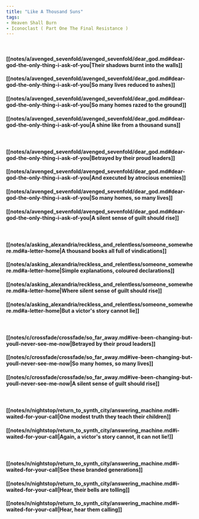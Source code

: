 ```yaml
---
title: "Like A Thousand Suns"
tags:
- Heaven Shall Burn
- Iconoclast ( Part One The Final Resistance )
---
```

&nbsp;
#### [[notes/a/avenged_sevenfold/avenged_sevenfold/dear_god.md#dear-god-the-only-thing-i-ask-of-you|Their shadows burnt into the walls]]
#### [[notes/a/avenged_sevenfold/avenged_sevenfold/dear_god.md#dear-god-the-only-thing-i-ask-of-you|So many lives reduced to ashes]]
#### [[notes/a/avenged_sevenfold/avenged_sevenfold/dear_god.md#dear-god-the-only-thing-i-ask-of-you|So many homes razed to the ground]]
#### [[notes/a/avenged_sevenfold/avenged_sevenfold/dear_god.md#dear-god-the-only-thing-i-ask-of-you|A shine like from a thousand suns]]
&nbsp;
#### [[notes/a/avenged_sevenfold/avenged_sevenfold/dear_god.md#dear-god-the-only-thing-i-ask-of-you|Betrayed by their proud leaders]]
#### [[notes/a/avenged_sevenfold/avenged_sevenfold/dear_god.md#dear-god-the-only-thing-i-ask-of-you|And executed by atrocious enemies]]
#### [[notes/a/avenged_sevenfold/avenged_sevenfold/dear_god.md#dear-god-the-only-thing-i-ask-of-you|So many homes, so many lives]]
#### [[notes/a/avenged_sevenfold/avenged_sevenfold/dear_god.md#dear-god-the-only-thing-i-ask-of-you|A silent sense of guilt should rise]]
&nbsp;
#### [[notes/a/asking_alexandria/reckless_and_relentless/someone_somewhere.md#a-letter-home|A thousand books all full of vindications]]
#### [[notes/a/asking_alexandria/reckless_and_relentless/someone_somewhere.md#a-letter-home|Simple explanations, coloured declarations]]
#### [[notes/a/asking_alexandria/reckless_and_relentless/someone_somewhere.md#a-letter-home|Where silent sense of guilt should rise]]
#### [[notes/a/asking_alexandria/reckless_and_relentless/someone_somewhere.md#a-letter-home|But a victor's story cannot lie]]
&nbsp;
#### [[notes/c/crossfade/crossfade/so_far_away.md#ive-been-changing-but-youll-never-see-me-now|Betrayed by their proud leaders]]
#### [[notes/c/crossfade/crossfade/so_far_away.md#ive-been-changing-but-youll-never-see-me-now|So many homes, so many lives]]
#### [[notes/c/crossfade/crossfade/so_far_away.md#ive-been-changing-but-youll-never-see-me-now|A silent sense of guilt should rise]]
&nbsp;
#### [[notes/n/nightstop/return_to_synth_city/answering_machine.md#i-waited-for-your-call|One modest truth they teach their children]]
#### [[notes/n/nightstop/return_to_synth_city/answering_machine.md#i-waited-for-your-call|Again, a victor's story cannot, it can not lie!]]
&nbsp;
#### [[notes/n/nightstop/return_to_synth_city/answering_machine.md#i-waited-for-your-call|See these branded generations]]
#### [[notes/n/nightstop/return_to_synth_city/answering_machine.md#i-waited-for-your-call|Hear, their bells are tolling]]
#### [[notes/n/nightstop/return_to_synth_city/answering_machine.md#i-waited-for-your-call|Hear, hear them calling]]
